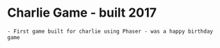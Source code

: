 # Charlie Game - built 2017
    - First game built for charlie using Phaser - was a happy birthday game


